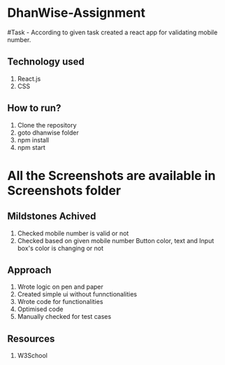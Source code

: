 # DhanWise-Assignment

#Task -
 According to given task created a react app for validating mobile number.
## Technology used

1) React.js
2) CSS

## How to run?
1) Clone the repository
2) goto dhanwise folder
3) npm install
4) npm start

# All the Screenshots are available in Screenshots folder

## Mildstones Achived
1) Checked mobile number is valid or not
2) Checked based on given mobile number Button color, text and Input box's color is changing or not

## Approach
1) Wrote logic on pen and paper
2) Created simple ui without funnctionalities
3) Wrote code for functionalities
4) Optimised code
5) Manually checked for test cases

## Resources
 1) W3School
